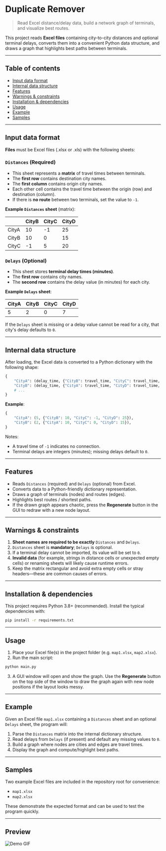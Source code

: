 # Duplicate Remover

> Read Excel distance/delay data, build a network graph of terminals, and visualize best routes.

This project reads **Excel files** containing city-to-city distances and optional terminal delays, converts them into a convenient Python data structure, and draws a graph that highlights best paths between terminals.

---

## Table of contents

* [Input data format](#input-data-format)
* [Internal data structure](#internal-data-structure)
* [Features](#features)
* [Warnings & constraints](#warnings--constraints)
* [Installation & dependencies](#installation--dependencies)
* [Usage](#usage)
* [Example](#example)
* [Samples](#samples)

---

## Input data format

**Files** must be Excel files (.xlsx or .xls) with the following sheets:

### `Distances` (Required)

* This sheet represents a **matrix** of travel times between terminals.
* The **first row** contains destination city names.
* The **first column** contains origin city names.
* Each other cell contains the travel time between the origin (row) and destination (column).
* If there is **no route** between two terminals, set the value to `-1`.

**Example ****`Distances`**** sheet** (matrix):

|       | CityB | CityC | CityD |
| ----- | ----- | ----- | ----- |
| CityA | 10    | -1    | 25    |
| CityB | 10    | 0     | 15    |
| CityC | -1    | 5     | 20    |

### `Delays` (Optional)

* This sheet stores **terminal delay times (minutes)**.
* The **first row** contains city names.
* The **second row** contains the delay value (in minutes) for each city.

**Example ****`Delays`**** sheet**:

| CityA | CityB | CityC | CityD |
| ----- | ----- | ----- | ----- |
| 5     | 2     | 0     | 7     |

If the `Delays` sheet is missing or a delay value cannot be read for a city, that city's delay defaults to `0`.

---

## Internal data structure

After loading, the Excel data is converted to a Python dictionary with the following shape:

```python
{
    "CityA": (delay_time, {"CityB": travel_time, "CityC": travel_time, ...}),
    "CityB": (delay_time, {"CityA": travel_time, "CityD": travel_time, ...}),
    # ...
}
```

**Example**:

```python
{
    "CityA": (5, {"CityB": 10, "CityC": -1, "CityD": 25}),
    "CityB": (2, {"CityA": 10, "CityC": 0, "CityD": 15}),
}
```

Notes:

* A travel time of `-1` indicates no connection.
* Terminal delays are integers (minutes); missing delays default to `0`.

---

## Features

* Reads `Distances` (required) and `Delays` (optional) from Excel.
* Converts data to a Python-friendly dictionary representation.
* Draws a graph of terminals (nodes) and routes (edges).
* Highlights best routes / shortest paths.
* If the drawn graph appears chaotic, press the **Regenerate** button in the GUI to redraw with a new node layout.

---

## Warnings & constraints

1. **Sheet names are required to be exactly** `Distances` and `Delays`.
2. `Distances` sheet is **mandatory**; `Delays` is optional.
3. If a terminal delay cannot be imported, its value will be set to `0`.
4. **Invalid data** (for example, strings in distance cells or unexpected empty cells) or renaming sheets will likely cause runtime errors.
5. Keep the matrix rectangular and avoid extra empty cells or stray headers—these are common causes of errors.

---

## Installation & dependencies

This project requires Python 3.8+ (recommended). Install the typical dependencies with:

```bash
pip install -r requirements.txt
```


---

## Usage

1. Place your Excel file(s) in the project folder (e.g. `map1.xlsx`, `map2.xlsx`).
2. Run the main script:

```bash
python main.py
```

3. A GUI window will open and show the graph. Use the **Regenerate** button on the top side of the window to draw the graph again with new node positions if the layout looks messy.

---

## Example

Given an Excel file `map1.xlsx` containing a `Distances` sheet and an optional `Delays` sheet, the program will:

1. Parse the `Distances` matrix into the internal dictionary structure.
2. Read delays from `Delays` (if present) and default any missing values to `0`.
3. Build a graph where nodes are cities and edges are travel times.
4. Display the graph and compute/highlight best paths.

---

## Samples

Two example Excel files are included in the repository root for convenience:

* `map1.xlsx`
* `map2.xlsx`

These demonstrate the expected format and can be used to test the program quickly.

---

## Preview

![Demo GIF](asset/preview.gif)
